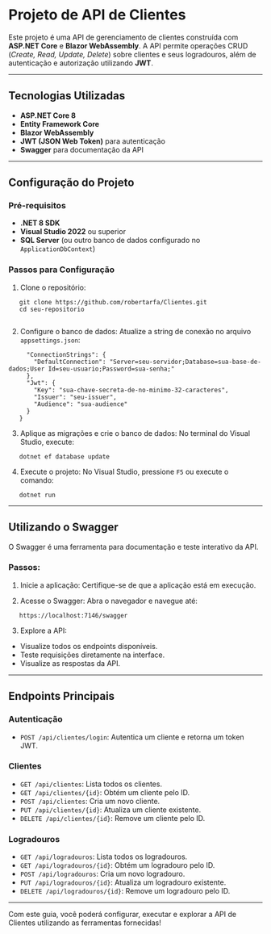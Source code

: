 ﻿# Projeto de API de Clientes

Este projeto é uma API de gerenciamento de clientes construída com **ASP.NET Core** e **Blazor WebAssembly**. A API permite operações CRUD (_Create, Read, Update, Delete_) sobre clientes e seus logradouros, além de autenticação e autorização utilizando **JWT**.

---

## **Tecnologias Utilizadas**
- **ASP.NET Core 8**
- **Entity Framework Core**
- **Blazor WebAssembly**
- **JWT (JSON Web Token)** para autenticação
- **Swagger** para documentação da API

---

## **Configuração do Projeto**

### **Pré-requisitos**
- **.NET 8 SDK**
- **Visual Studio 2022** ou superior
- **SQL Server** (ou outro banco de dados configurado no `ApplicationDbContext`)

### **Passos para Configuração**

1. Clone o repositório:


``` 
   git clone https://github.com/robertarfa/Clientes.git
   cd seu-repositorio
   
``` 

2. Configure o banco de dados:
Atualize a string de conexão no arquivo `appsettings.json`:

```   {
     "ConnectionStrings": {
       "DefaultConnection": "Server=seu-servidor;Database=sua-base-de-dados;User Id=seu-usuario;Password=sua-senha;"
     },
     "Jwt": {
       "Key": "sua-chave-secreta-de-no-minimo-32-caracteres",
       "Issuer": "seu-issuer",
       "Audience": "sua-audience"
     }
   }
   ```

   
3. Aplique as migrações e crie o banco de dados:
No terminal do Visual Studio, execute:

``` 
   dotnet ef database update
```


4. Execute o projeto:
No Visual Studio, pressione `F5` ou execute o comando:

``` 
   dotnet run
```


---

## **Utilizando o Swagger**

O Swagger é uma ferramenta para documentação e teste interativo da API.

### Passos:
1. Inicie a aplicação:
Certifique-se de que a aplicação está em execução.

2. Acesse o Swagger:
Abra o navegador e navegue até:

``` 
   https://localhost:7146/swagger
```


3. Explore a API:
- Visualize todos os endpoints disponíveis.
- Teste requisições diretamente na interface.
- Visualize as respostas da API.

---

## **Endpoints Principais**

### **Autenticação**
- `POST /api/clientes/login`: Autentica um cliente e retorna um token JWT.

### **Clientes**
- `GET /api/clientes`: Lista todos os clientes.
- `GET /api/clientes/{id}`: Obtém um cliente pelo ID.
- `POST /api/clientes`: Cria um novo cliente.
- `PUT /api/clientes/{id}`: Atualiza um cliente existente.
- `DELETE /api/clientes/{id}`: Remove um cliente pelo ID.

### **Logradouros**
- `GET /api/logradouros`: Lista todos os logradouros.
- `GET /api/logradouros/{id}`: Obtém um logradouro pelo ID.
- `POST /api/logradouros`: Cria um novo logradouro.
- `PUT /api/logradouros/{id}`: Atualiza um logradouro existente.
- `DELETE /api/logradouros/{id}`: Remove um logradouro pelo ID.

---

Com este guia, você poderá configurar, executar e explorar a API de Clientes utilizando as ferramentas fornecidas!
